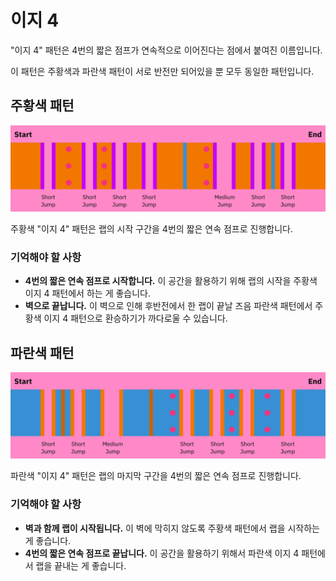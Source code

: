 # 이지 4

"이지 4" 패턴은 4번의 짧은 점프가 연속적으로 이어진다는 점에서 붙여진 이름입니다.

이 패턴은 주황색과 파란색 패턴이 서로 반전만 되어있을 뿐 모두 동일한 패턴입니다.

## 주황색 패턴

![주황색 이지 4](../images/rolls/easy-4-orange-annotated.jpg)

주황색 "이지 4" 패턴은 랩의 시작 구간을 4번의 짧은 연속 점프로 진행합니다.

### 기억해야 할 사항

* **4번의 짧은 연속 점프로 시작합니다.** 이 공간을 활용하기 위해 랩의 시작을 주황색 이지 4 패턴에서 하는 게 좋습니다.
* **벽으로 끝납니다.** 이 벽으로 인해 후반전에서 한 랩이 끝날 즈음 파란색 패턴에서 주황색 이지 4 패턴으로 환승하기가 까다로울 수 있습니다.

## 파란색 패턴

![파란색 이지 4](../images/rolls/easy-4-blue-annotated.jpg)

파란색 "이지 4" 패턴은 랩의 마지막 구간을 4번의 짧은 연속 점프로 진행합니다.

### 기억해야 할 사항

* **벽과 함께 랩이 시작됩니다.** 이 벽에 막히지 않도록 주황색 패턴에서 랩을 시작하는 게 좋습니다.
* **4번의 짧은 연속 점프로 끝납니다.** 이 공간을 활용하기 위해서 파란색 이지 4 패턴에서 랩을 끝내는 게 좋습니다.
